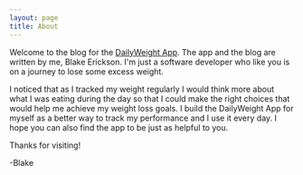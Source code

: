 ```yaml
---
layout: page
title: About
---
```


Welcome to the blog for the [DailyWeight App](https://dailyweight.herokuapp.com/). The app and the blog are written by me, Blake Erickson. I'm just a software developer who like you is on a journey to lose some excess weight.

I noticed that as I tracked my weight regularly I would think more about what I was eating during the day so that I could make the right choices that would help me achieve my weight loss goals. I build the DailyWeight App for myself as a better way to track my performance and I use it every day. I hope you can also find the app to be just as helpful to you.

Thanks for visiting!

-Blake
